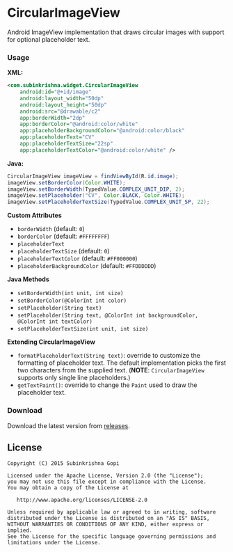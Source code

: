 CircularImageView
====
Android ImageView implementation that draws circular images with support for optional placeholder text.

### Usage

**XML:**

````xml
<com.subinkrishna.widget.CircularImageView
    android:id="@+id/image"
    android:layout_width="50dp"
    android:layout_height="50dp"
    android:src="@drawable/c2"
    app:borderWidth="2dp"
    app:borderColor="@android:color/white"
    app:placeholderBackgroundColor="@android:color/black"
    app:placeholderText="CV"
    app:placeholderTextSize="22sp"
    app:placeholderTextColor="@android:color/white" />
````

**Java:**

````java
CircularImageView imageView = findViewById(R.id.image);
imageView.setBorderColor(Color.WHITE);
imageView.setBorderWidth(TypedValue.COMPLEX_UNIT_DIP, 2);
imageView.setPlaceholder("CV", Color.BLACK, Color.WHITE);
imageView.setPlaceholderTextSize(TypedValue.COMPLEX_UNIT_SP, 22);
````

**Custom Attributes**

* `borderWidth` (default: `0`)
* `borderColor` (default: `#FFFFFFFF`)
* `placeholderText`
* `placeholderTextSize` (default: `0`)
* `placeholderTextColor` (default: `#FF000000`)
* `placeholderBackgroundColor` (default: `#FFDDDDDD`)

**Java Methods**

* `setBorderWidth(int unit, int size)`
* `setBorderColor(@ColorInt int color)`
* `setPlaceholder(String text)`
* `setPlaceholder(String text, @ColorInt int backgroundColor, @ColorInt int textColor)`
* `setPlaceholderTextSize(int unit, int size)`

**Extending CircularImageView**

* `formatPlaceholderText(String text)`: override to customize the formatting of placeholder text. The default implementation picks the first two characters from the supplied text. (**NOTE**: `CircularImageView` supports only single line placeholders.)
* `getTextPaint()`: override to change the `Paint` used to draw the placeholder text.

### Download

Download the latest version from [releases][1].

## License

    Copyright (C) 2015 Subinkrishna Gopi

    Licensed under the Apache License, Version 2.0 (the "License");
    you may not use this file except in compliance with the License.
    You may obtain a copy of the License at

       http://www.apache.org/licenses/LICENSE-2.0

    Unless required by applicable law or agreed to in writing, software
    distributed under the License is distributed on an "AS IS" BASIS,
    WITHOUT WARRANTIES OR CONDITIONS OF ANY KIND, either express or implied.
    See the License for the specific language governing permissions and
    limitations under the License.

[1]: ../../releases